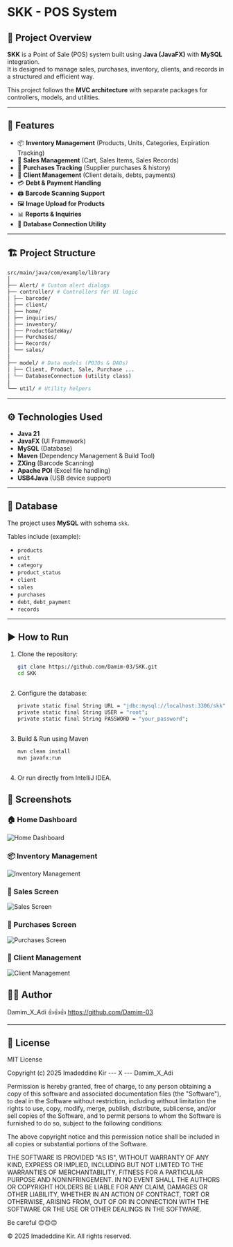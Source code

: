 ﻿# SKK - POS System

## 📌 Project Overview
**SKK** is a Point of Sale (POS) system built using **Java (JavaFX)** with **MySQL** integration.  
It is designed to manage sales, purchases, inventory, clients, and records in a structured and efficient way.

This project follows the **MVC architecture** with separate packages for controllers, models, and utilities.

---

## 🚀 Features
- 📦 **Inventory Management** (Products, Units, Categories, Expiration Tracking)
- 🛒 **Sales Management** (Cart, Sales Items, Sales Records)
- 📑 **Purchases Tracking** (Supplier purchases & history)
- 👤 **Client Management** (Client details, debts, payments)
- 💳 **Debt & Payment Handling**
- 🖨 **Barcode Scanning Support**
- 🖼 **Image Upload for Products**
- 📊 **Reports & Inquiries**
- 🔐 **Database Connection Utility**

---

## 🏗️ Project Structure

```bash
src/main/java/com/example/library
│
├── Alert/ # Custom alert dialogs
├── controller/ # Controllers for UI logic
│ ├── barcode/
│ ├── client/
│ ├── home/
│ ├── inquiries/
│ ├── inventory/
│ ├── ProductGateWay/
│ ├── Purchases/
│ ├── Records/
│ └── sales/
│
├── model/ # Data models (POJOs & DAOs)
│ ├── Client, Product, Sale, Purchase ...
│ └── DatabaseConnection (utility class)
│
└── util/ # Utility helpers
```
---

## ⚙️ Technologies Used
- **Java 21**
- **JavaFX** (UI Framework)
- **MySQL** (Database)
- **Maven** (Dependency Management & Build Tool)
- **ZXing** (Barcode Scanning)
- **Apache POI** (Excel file handling)
- **USB4Java** (USB device support)

---

## 📂 Database
The project uses **MySQL** with schema `skk`.

Tables include (example):
- `products`
- `unit`
- `category`
- `product_status`
- `client`
- `sales`
- `purchases`
- `debt`, `debt_payment`
- `records`

---

## ▶️ How to Run
1. Clone the repository:
   ```bash
   git clone https://github.com/Damim-03/SKK.git
   cd SKK

##
2. Configure the database:
   ```bash
   private static final String URL = "jdbc:mysql://localhost:3306/skk";
   private static final String USER = "root";
   private static final String PASSWORD = "your_password";
##
3. Build & Run using Maven
   ```bash
   mvn clean install
   mvn javafx:run
##
4. Or run directly from IntelliJ IDEA.


## 📸 Screenshots


### 🏠 Home Dashboard
![Home Dashboard](src/main/resources/images/HomeScreen.PNG)

### 📦 Inventory Management
![Inventory Management](src/main/resources/images/ProductHomeScreen.PNG)

### 🛒 Sales Screen
![Sales Screen](src/main/resources/images/SalesScreen.PNG) 

### 📑 Purchases Screen
![Purchases Screen](src/main/resources/images/PurchasesScreen.PNG)

### 👤 Client Management
![Client Management](src/main/resources/images/ClientScreen.PNG)


## 👨‍💻 Author

Damim_X_Adi 👍👍👍 https://github.com/Damim-03

---

## 📜 License

MIT License

Copyright (c) 2025 Imadeddine Kir --- X --- Damim_X_Adi

Permission is hereby granted, free of charge, to any person obtaining a copy
of this software and associated documentation files (the "Software"), to deal
in the Software without restriction, including without limitation the rights
to use, copy, modify, merge, publish, distribute, sublicense, and/or sell
copies of the Software, and to permit persons to whom the Software is
furnished to do so, subject to the following conditions:

The above copyright notice and this permission notice shall be included in all
copies or substantial portions of the Software.

THE SOFTWARE IS PROVIDED "AS IS", WITHOUT WARRANTY OF ANY KIND, EXPRESS OR
IMPLIED, INCLUDING BUT NOT LIMITED TO THE WARRANTIES OF MERCHANTABILITY,
FITNESS FOR A PARTICULAR PURPOSE AND NONINFRINGEMENT. IN NO EVENT SHALL THE
AUTHORS OR COPYRIGHT HOLDERS BE LIABLE FOR ANY CLAIM, DAMAGES OR OTHER
LIABILITY, WHETHER IN AN ACTION OF CONTRACT, TORT OR OTHERWISE, ARISING FROM,
OUT OF OR IN CONNECTION WITH THE SOFTWARE OR THE USE OR OTHER DEALINGS IN THE
SOFTWARE.

Be careful 😊😊😊

© 2025 Imadeddine Kir. All rights reserved.

